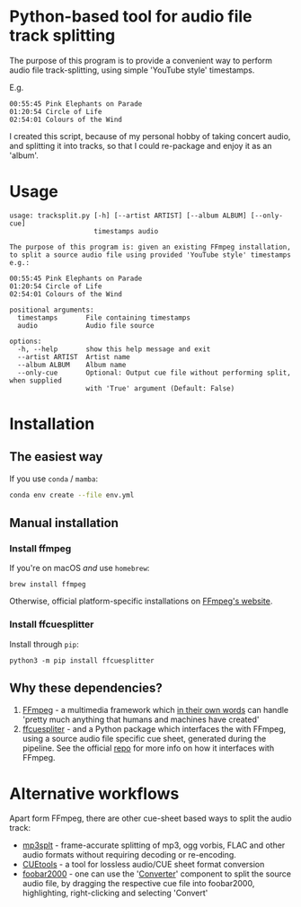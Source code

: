 # Python-based tool for audio file track splitting
The purpose of this program is to provide a convenient way to perform audio file track-splitting, using simple 'YouTube style' timestamps. 

E.g.
```
00:55:45 Pink Elephants on Parade
01:20:54 Circle of Life
02:54:01 Colours of the Wind
```

I created this script, because of my personal hobby of taking concert audio, and splitting it into tracks, so that I could re-package and enjoy it as an 'album'. 

# Usage
```
usage: tracksplit.py [-h] [--artist ARTIST] [--album ALBUM] [--only-cue]
                     timestamps audio

The purpose of this program is: given an existing FFmpeg installation, to split a source audio file using provided 'YouTube style' timestamps e.g.: 

00:55:45 Pink Elephants on Parade
01:20:54 Circle of Life
02:54:01 Colours of the Wind

positional arguments:
  timestamps       File containing timestamps
  audio            Audio file source

options:
  -h, --help       show this help message and exit
  --artist ARTIST  Artist name
  --album ALBUM    Album name
  --only-cue       Optional: Output cue file without performing split, when supplied
                   with 'True' argument (Default: False)
```

# Installation
## The easiest way
If you use `conda` / `mamba`:
```sh
conda env create --file env.yml
```
## Manual installation
### Install ffmpeg
If you're on macOS *and* use `homebrew`:
```shell
brew install ffmpeg
``` 
Otherwise, official platform-specific installations on [FFmpeg's website](https://ffmpeg.org/download.html).
### Install ffcuesplitter
Install through `pip`:
```shell
python3 -m pip install ffcuesplitter 
``` 

## Why these dependencies?
1) [FFmpeg](https://ffmpeg.org/) - a multimedia framework which [in their own words](https://ffmpeg.org/about.html) can handle 'pretty much anything that humans and machines have created'
2) [ffcuespliter](https://pypi.org/project/ffcuesplitter/) - and a Python package which interfaces the with FFmpeg, using a source audio file specific cue sheet, generated during the pipeline. See the official [repo](https://github.com/jeanslack/FFcuesplitter) for more info on how it interfaces with FFmpeg. 

# Alternative workflows
Apart form FFmpeg, there are other cue-sheet based ways to split the audio track:
- [mp3splt](https://github.com/mp3splt/mp3splt) - frame-accurate splitting of mp3, ogg vorbis, FLAC and other audio formats without requiring decoding or re-encoding. 
- [CUEtools](https://github.com/gchudov/cuetools.net) - a tool for lossless audio/CUE sheet format conversion
- [foobar2000](https://www.foobar2000.org/) - one can use the '[Converter](https://wiki.hydrogenaud.io/index.php?title=Foobar2000:Converter)' component to split the source audio file, by dragging the respective cue file into foobar2000, highlighting, right-clicking and selecting 'Convert'
